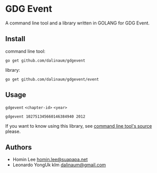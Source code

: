 GDG Event
=========

A command line tool and a library written in GOLANG for GDG Event.

Install
-------
command line tool:

    go get github.com/dalinaum/gdgevent

library:

    go get github.com/dalinaum/gdgevent/event

Usage
-----
`gdgevent` `<chapter-id>` `<year>`

    gdgevent 102751345660146384940 2012

If you want to know using this library, see [command line tool's source](https://github.com/dalinaum/gdgevent/blob/master/main.go) please.

Authors
---------
 * Homin Lee <homin.lee@suapapa.net>
 * Leonardo YongUk kIm <dalinaum@gmail.com>
